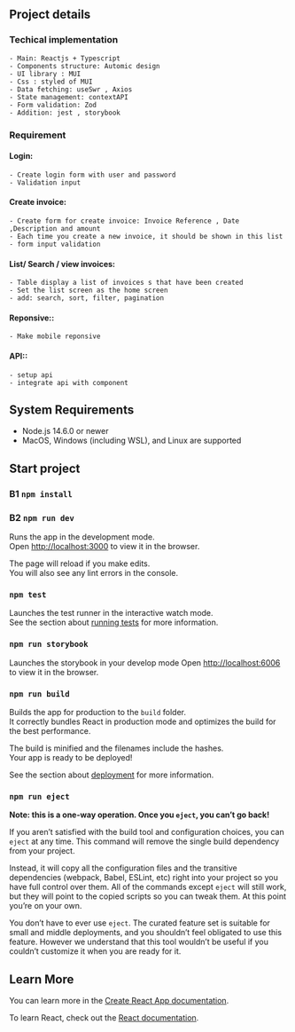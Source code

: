 ## Project details

### Techical implementation

    - Main: Reactjs + Typescript
    - Components structure: Automic design
    - UI library : MUI
    - Css : styled of MUI
    - Data fetching: useSwr , Axios
    - State management: contextAPI
    - Form validation: Zod
    - Addition: jest , storybook

### Requirement

#### Login:

    - Create login form with user and password
    - Validation input

#### Create invoice:

    - Create form for create invoice: Invoice Reference , Date ,Description and amount
    - Each time you create a new invoice, it should be shown in this list
    - form input validation

#### List/ Search / view invoices:

    - Table display a list of invoices s that have been created
    - Set the list screen as the home screen
    - add: search, sort, filter, pagination

#### Reponsive::

    - Make mobile reponsive

#### API::

    - setup api
    - integrate api with component

## System Requirements

- Node.js 14.6.0 or newer
- MacOS, Windows (including WSL), and Linux are supported

## Start project

### B1 `npm install`

### B2 `npm run dev`

Runs the app in the development mode.\
Open [http://localhost:3000](http://localhost:3000) to view it in the browser.

The page will reload if you make edits.\
You will also see any lint errors in the console.

### `npm test`

Launches the test runner in the interactive watch mode.\
See the section about [running tests](https://facebook.github.io/create-react-app/docs/running-tests) for more information.

### `npm run storybook`

Launches the storybook in your develop mode
Open [ http://localhost:6006](http://localhost:6006) to view it in the browser.

### `npm run build`

Builds the app for production to the `build` folder.\
It correctly bundles React in production mode and optimizes the build for the best performance.

The build is minified and the filenames include the hashes.\
Your app is ready to be deployed!

See the section about [deployment](https://facebook.github.io/create-react-app/docs/deployment) for more information.

### `npm run eject`

**Note: this is a one-way operation. Once you `eject`, you can’t go back!**

If you aren’t satisfied with the build tool and configuration choices, you can `eject` at any time. This command will remove the single build dependency from your project.

Instead, it will copy all the configuration files and the transitive dependencies (webpack, Babel, ESLint, etc) right into your project so you have full control over them. All of the commands except `eject` will still work, but they will point to the copied scripts so you can tweak them. At this point you’re on your own.

You don’t have to ever use `eject`. The curated feature set is suitable for small and middle deployments, and you shouldn’t feel obligated to use this feature. However we understand that this tool wouldn’t be useful if you couldn’t customize it when you are ready for it.

## Learn More

You can learn more in the [Create React App documentation](https://facebook.github.io/create-react-app/docs/getting-started).

To learn React, check out the [React documentation](https://reactjs.org/).
